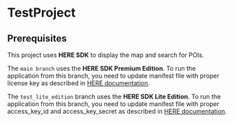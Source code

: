 # TestProject

## Prerequisites

This project uses **HERE SDK** to display the map and search for POIs.

The `main branch` uses the **HERE SDK Premium Edition**. To run the application from this branch, you need to update manifest file with proper license key as described in [HERE documentation](https://github.com/heremaps/here-android-sdk-examples/blob/master/README.md).

The `test_lite_edition` branch uses the **HERE SDK Lite Edition**. To run the application from this branch, you need to update manifest file with proper access_key_id and access_key_secret as described in [HERE documentation](https://github.com/heremaps/here-sdk-examples/blob/master/README.md).
